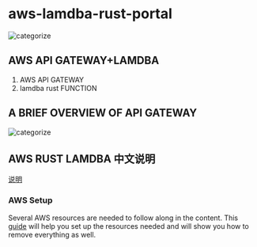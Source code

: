 # aws-lamdba-rust-portal
![categorize](https://res.cloudinary.com/lumigo-production/fl_lossy,f_auto/wp-website/2019/06/APIGW-Lambda-1024x593.png)

## AWS API GATEWAY+LAMDBA
1. AWS API GATEWAY
2. lamdba rust FUNCTION 


## A BRIEF OVERVIEW OF API GATEWAY
![categorize](https://res.cloudinary.com/lumigo-production/fl_lossy,f_auto/wp-website/2019/06/API-Gateway-flow-Amazon.jpg)


## AWS RUST LAMDBA 中文说明
[说明](https://amazonaws-china.com/cn/blogs/china/rust-runtime-for-aws-lambda/)

### AWS Setup
Several AWS resources are needed to follow along in the content. This [guide](https://github.com/LiQingMuBai/aws-lamdba-rust-portal/blob/master/AWS_SETUP.md)
will help you set up the resources needed and will show you how to remove everything
as well.

